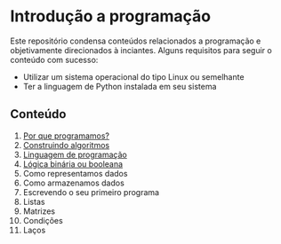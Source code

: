 # Introdução a programação

Este repositório condensa conteúdos relacionados a programação e objetivamente direcionados à inciantes. Alguns requisitos para seguir o conteúdo com sucesso:

- Utilizar um sistema operacional do tipo Linux ou semelhante 
- Ter a linguagem de Python instalada em seu sistema

## Conteúdo

1. [Por que programamos?](por-que-programamos/README.md)
0. [Construindo algoritmos](construindo-algoritmos/README.md)
0. [Linguagem de programação](linguagem-de-programacao/README.md)
0. [Lógica binária ou booleana](logica-binaria-ou-booleana/README.md)
0. Como representamos dados
0. Como armazenamos dados
0. Escrevendo o seu primeiro programa
0. Listas
0. Matrizes
0. Condições
0. Laços